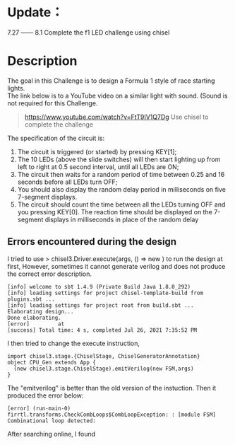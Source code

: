 # Update：
7.27 —— 8.1 Complete the f1 LED challenge using chisel
# Description
The goal in this Challenge is to design a Formula 1 style of race starting lights.  
The link below is to a YouTube video on a similar light with sound. (Sound is not required for this Challenge.  
> https://www.youtube.com/watch?v=FtT9IV1Q7Dg
Use chisel to complete the challenge
     
The specification of the circuit is:  
1. The circuit is triggered (or started) by pressing KEY[1];  
2. The 10 LEDs (above the slide switches) will then start lighting up from left to right at 0.5 second interval, until all LEDs are ON;  
3. The circuit then waits for a random period of time between 0.25 and 16 seconds before all LEDs turn OFF;  
4. You should also display the random delay period in milliseconds on five 7-segment displays.
5. The circuit should count the time between all the LEDs turning OFF and you pressing KEY[0]. The reaction time should be displayed on the 7-segment displays in milliseconds in place of the random delay   
## Errors encountered during the design
I tried to use >  chisel3.Driver.execute(args, () => new ) to run the design at first, However, sometimes it cannot generate verilog and does not produce the correct error description.
``` 
[info] welcome to sbt 1.4.9 (Private Build Java 1.8.0_292)
[info] loading settings for project chisel-template-build from plugins.sbt ...
[info] loading settings for project root from build.sbt ...
Elaborating design...
Done elaborating.
[error]         at 
[success] Total time: 4 s, completed Jul 26, 2021 7:35:52 PM 
```
I then tried to change the execute instruction, 
```
import chisel3.stage.{ChiselStage, ChiselGeneratorAnnotation}
object CPU_Gen extends App {
  (new chisel3.stage.ChiselStage).emitVerilog(new FSM,args)
}
``` 
The "emitverilog" is better than the old version of the instuction. Then it produced the error below:
```
[error] (run-main-0) firrtl.transforms.CheckCombLoops$CombLoopException: : [module FSM] Combinational loop detected:
```
After searching online, I found 


